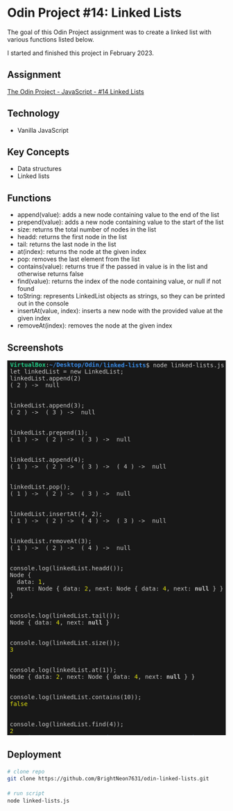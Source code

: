 # Odin Project #14: Linked Lists

The goal of this Odin Project assignment was to create a linked list with various functions listed below.

I started and finished this project in February 2023.

## Assignment

[The Odin Project - JavaScript - #14 Linked Lists](https://www.theodinproject.com/lessons/javascript-linked-lists)

## Technology

- Vanilla JavaScript

## Key Concepts

- Data structures
- Linked lists

## Functions

- append(value): adds a new node containing value to the end of the list
- prepend(value): adds a new node containing value to the start of the list
- size: returns the total number of nodes in the list
- headd: returns the first node in the list
- tail: returns the last node in the list
- at(index): returns the node at the given index
- pop: removes the last element from the list
- contains(value): returns true if the passed in value is in the list and otherwise returns false
- find(value): returns the index of the node containing value, or null if not found
- toString: represents LinkedList objects as strings, so they can be printed out in the console
- insertAt(value, index): inserts a new node with the provided value at the given index
- removeAt(index): removes the node at the given index

## Screenshots

![Screenshot](screenshots/screenshot.png)

## Deployment

```bash
# clone repo
git clone https://github.com/BrightNeon7631/odin-linked-lists.git

# run script
node linked-lists.js
```
